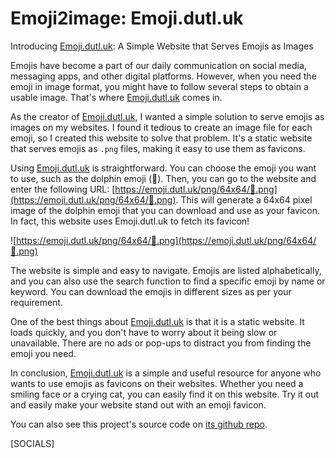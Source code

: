 # Emoji2image: Emoji.dutl.uk

Introducing [Emoji.dutl.uk](https://emoji.dutl.uk): A Simple Website that Serves Emojis as Images

Emojis have become a part of our daily communication on social media, messaging apps, and other digital platforms. However, when you need the emoji in image format, you might have to follow several steps to obtain a usable image. That's where [Emoji.dutl.uk](https://emoji.dutl.uk) comes in.

As the creator of [Emoji.dutl.uk](https://emoji.dutl.uk), I wanted a simple solution to serve emojis as images on my websites. I found it tedious to create an image file for each emoji, so I created this website to solve that problem. It's a static website that serves emojis as `.png` files, making it easy to use them as favicons.

Using [Emoji.dutl.uk](https://emoji.dutl.uk) is straightforward. You can choose the emoji you want to use, such as the dolphin emoji (🐬). Then, you can go to the website and enter the following URL: [https://emoji.dutl.uk/png/64x64/🐬.png](https://emoji.dutl.uk/png/64x64/🐬.png). This will generate a 64x64 pixel image of the dolphin emoji that you can download and use as your favicon. In fact, this website uses Emoji.dutl.uk to fetch its favicon!

![https://emoji.dutl.uk/png/64x64/🐬.png](https://emoji.dutl.uk/png/64x64/🐬.png)

The website is simple and easy to navigate. Emojis are listed alphabetically, and you can also use the search function to find a specific emoji by name or keyword. You can download the emojis in different sizes as per your requirement.

One of the best things about [Emoji.dutl.uk](https://emoji.dutl.uk) is that it is a static website. It loads quickly, and you don't have to worry about it being slow or unavailable. There are no ads or pop-ups to distract you from finding the emoji you need.

In conclusion, [Emoji.dutl.uk](https://emoji.dutl.uk) is a simple and useful resource for anyone who wants to use emojis as favicons on their websites. Whether you need a smiling face or a crying cat, you can easily find it on this website. Try it out and easily make your website stand out with an emoji favicon.

You can also see this project's source code on [its github repo](https://github.com/cemreefe/static-emoji-images).

[SOCIALS]
